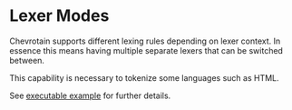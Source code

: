 # Lexer Modes

Chevrotain supports different lexing rules depending on lexer context.
In essence this means having multiple separate lexers that can be switched between.

This capability is necessary to tokenize some languages such as HTML.

See [executable example](https://github.com/SAP/chevrotain/tree/master/examples/lexer/multi_mode_lexer)
for further details.
